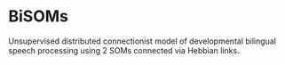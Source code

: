 # BiSOMs
Unsupervised distributed connectionist model of developmental bilingual speech processing using 2 SOMs connected via Hebbian links. 
